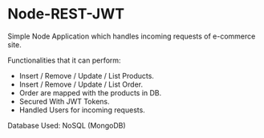 # Node-REST-JWT
Simple Node Application which handles incoming requests of e-commerce site.

Functionalities that it can perform:
  - Insert / Remove / Update / List Products.
  - Insert / Remove / Update / List Order.
  - Order are mapped with the products in DB.
  - Secured With JWT Tokens.
  - Handled Users for incoming requests.

Database Used: NoSQL (MongoDB)
